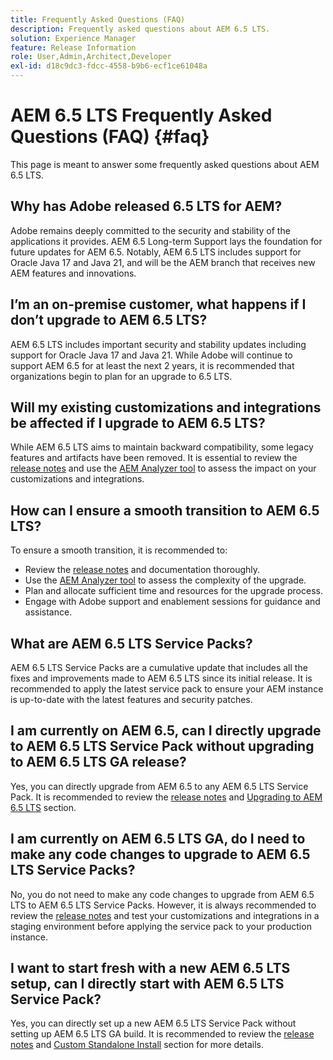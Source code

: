 ```yaml
---
title: Frequently Asked Questions (FAQ)
description: Frequently asked questions about AEM 6.5 LTS.
solution: Experience Manager
feature: Release Information
role: User,Admin,Architect,Developer
exl-id: d18c9dc3-fdcc-4558-b9b6-ecf1ce61048a
---
```

# AEM 6.5 LTS Frequently Asked Questions (FAQ) {#faq}

This page is meant to answer some frequently asked questions about AEM 6.5 LTS.

## Why has Adobe released 6.5 LTS for AEM? 

Adobe remains deeply committed to the security and stability of the applications it provides. AEM 6.5 Long-term Support lays the foundation for future updates for AEM 6.5. Notably, AEM 6.5 LTS includes support for Oracle Java 17 and Java 21, and will be the AEM branch that receives new AEM features and innovations. 

## I’m an on-premise customer, what happens if I don’t upgrade to AEM 6.5 LTS?

AEM 6.5 LTS includes important security and stability updates including support for Oracle Java 17 and Java 21. While Adobe will continue to support AEM 6.5 for at least the next 2 years, it is recommended that organizations begin to plan for an upgrade to 6.5 LTS. 

## Will my existing customizations and integrations be affected if I upgrade to AEM 6.5 LTS?

While AEM 6.5 LTS aims to maintain backward compatibility, some legacy features and artifacts have been removed. 
It is essential to review the [release notes](/help/release-notes/release-notes.md#deprecated-and-removed-features) and use the [AEM Analyzer tool](/help/sites-deploying/aem-analyzer.md) to assess the impact on your customizations and integrations.

## How can I ensure a smooth transition to AEM 6.5 LTS?

To ensure a smooth transition, it is recommended to: 

* Review the [release notes](/help/release-notes/release-notes.md) and documentation thoroughly. 
* Use the [AEM Analyzer tool](/help/sites-deploying/aem-analyzer.md) to assess the complexity of the upgrade. 
* Plan and allocate sufficient time and resources for the upgrade process. 
* Engage with Adobe support and enablement sessions for guidance and assistance.

## What are AEM 6.5 LTS Service Packs?

AEM 6.5 LTS Service Packs are a cumulative update that includes all the fixes and improvements made to AEM 6.5 LTS since its initial release. It is recommended to apply the latest service pack to ensure your AEM instance is up-to-date with the latest features and security patches.

## I am currently on AEM 6.5, can I directly upgrade to AEM 6.5 LTS Service Pack without upgrading to AEM 6.5 LTS GA release?

Yes, you can directly upgrade from AEM 6.5 to any AEM 6.5 LTS Service Pack. It is recommended to review the [release notes](/help/release-notes/release-notes.md) and [Upgrading to AEM 6.5 LTS](/help/sites-deploying/upgrade.md) section.

## I am currently on AEM 6.5 LTS GA, do I need to make any code changes to upgrade to AEM 6.5 LTS Service Packs?

No, you do not need to make any code changes to upgrade from AEM 6.5 LTS to AEM 6.5 LTS Service Packs. However, it is always recommended to review the [release notes](/help/release-notes/release-notes.md) and test your customizations and integrations in a staging environment before applying the service pack to your production instance.

## I want to start fresh with a new AEM 6.5 LTS setup, can I directly start with AEM 6.5 LTS Service Pack?

Yes, you can directly set up a new AEM 6.5 LTS Service Pack without setting up AEM 6.5 LTS GA build. It is recommended to review the [release notes](/help/release-notes/release-notes.md) and [Custom Standalone Install](/help/sites-deploying/custom-standalone-install.md) section for more details.
